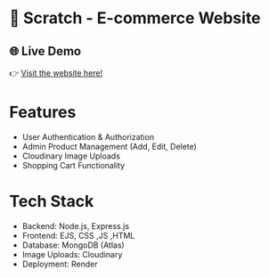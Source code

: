 # 🛒 Scratch - E-commerce Website

## 🌐 Live Demo  
👉 [Visit the website here!](https://scatch-1-284a.onrender.com)

# Features
- User Authentication & Authorization
- Admin Product Management (Add, Edit, Delete)
- Cloudinary Image Uploads
- Shopping Cart Functionality

# Tech Stack
- Backend: Node.js, Express.js
- Frontend: EJS, CSS ,JS ,HTML
- Database: MongoDB (Atlas)
- Image Uploads: Cloudinary
- Deployment: Render